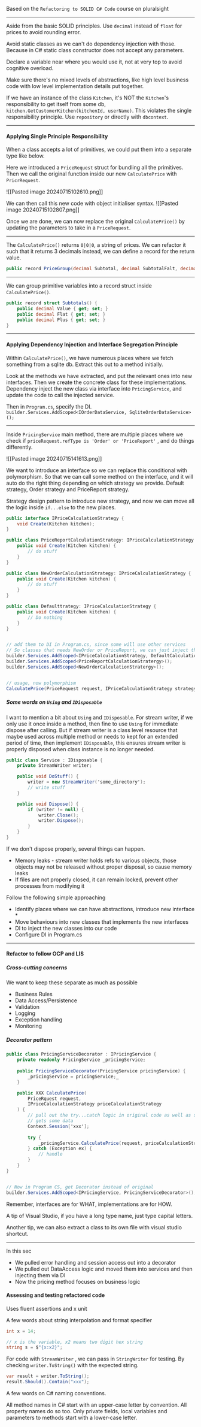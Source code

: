 Based on the `Refactoring to SOLID C# Code` course on pluralsight

---
Aside from the basic SOLID principles.
Use `decimal` instead of `float` for prices to avoid rounding error.

Avoid static classes as we can't do dependency injection with those. Because in C# static class constructor does not accept any parameters.

Declare a variable near where you would use it, not at very top to avoid cognitive overload.

Make sure there's no mixed levels of abstractions, like high level business code with low level implementation details put together. 

If we have an instance of the class `Kitchen`, it's NOT the `Kitchen`'s responsibility to get itself from some db, `kitchen.GetCustomerKitchen(kitchenId, userName)`. This violates the single responsibility principle. Use `repository` or directly with `dbcontext`.

---
#### Applying Single Principle Responsibility

When a class accepts a lot of primitives, we could put them into a separate type like below. 

Here we introduced a `PriceRequest` struct for bundling all the primitives. Then we call the original function inside our new `CalculatePrice` with `PricrRequest`.

![[Pasted image 20240715102610.png]]

We can then call this new code with object initialiser syntax.
![[Pasted image 20240715102807.png]]

Once we are done, we can now replace the original `CalculatePrice()` by updating the parameters to take in a `PriceRequest`.

---

The `CalculatePrice()` returns `0|0|0`, a string of prices. We can refactor it such that it returns 3 decimals instead, we can define a record for the return value.
```csharp
public record PriceGroup(decimal Subtotal, decimal SubtotalFalt, decimal SubtotalPlus);
```

---

We can group primitive variables into a record struct inside `CalculatePrice()`.
```csharp
public record struct Subtotals() {
	public decimal Value { get; set; }
	public decimal Flat { get; set; }
	public decimal Plus { get; set; }
}
```

---

#### Applying Dependency Injection and Interface Segregation Principle

Within `CalculatePrice()`, we have numerous places where we fetch something from a sqlite db. Extract this out to a method initially.

Look at the methods we have extracted, and put the relevant ones into new interfaces.
Then we create the concrete class for these implementations.
Dependency inject the new class via interface into `PricingService`, and update the code to call the injected service.

Then in `Program.cs`, specify the DI.
`builder.Services.AddScoped<IOrderDataService, SqliteOrderDataService>();`

---

Inside `PricingService` main method, there are multiple places where we check if `priceRequest.refType is 'Order' or 'PriceReport'` , and do things differently.

![[Pasted image 20240715141613.png]]

We want to introduce an interface so we can replace this conditional with polymorphism. So that we can call some method on the interface, and it will auto do the right thing depending on which strategy we provide. Default strategy, Order strategy and PriceReport strategy.

Strategy design pattern to introduce new strategy, and now we can move all the logic inside `if...else` to the new places.
```csharp
public interface IPriceCalculationStrategy {
	void Create(Kitchen kitchen);
}

public class PriceReportCalculationStrategy: IPriceCalculationStrategy {
	public void Create(Kitchen kitchen) {
		// do stuff
	}
}

public class NewOrderCalculationStrategy: IPriceCalculationStrategy {
	public void Create(Kitchen kitchen) {
		// do stuff
	}
}

public class Defaulttrategy: IPriceCalculationStrategy {
	public void Create(Kitchen kitchen) {
		// Do nothing
	}
}


// add them to DI in Program.cs, since some will use other services
// So classes that needs NewOrder or PriceReport, we can just inject the concrete class.
builder.Services.AddScoped<IPriceCalculationStrategy, DefaultCalculationStratergy>();
builder.Services.AddScoped<PriceReportCalculationStratergy>();
builder.Services.AddScoped<NewOrderCalculationStratergy>();


// usage, now polymorphism
CalculatePrice(PriceRequest request, IPriceCalculationStrategy strategy);
```



##### Some words on `Using` and `IDisposable`
I want to mention a bit about `Using` and `IDisposable`.
For stream writer, if we only use it once inside a method, then fine to use `Using` for immediate dispose after calling. But if stream writer is a class level resource that maybe used across multiple method or needs to kept for an extended period of time, then implement `IDisposable`, this ensures stream writer is properly disposed when class instance is no longer needed.

```csharp
public class Service : IDisposable {
	private StreamWriter writer;

	public void DoStuff() {
		writer = new StreamWriter('some_directory');
		// write stuff
	}

	public void Dispose() {
		if (writer != null) {
			writer.Close();
			writer.Dispose();
		}
	}
}
```


If we don't dispose properly, several things can happen.
* Memory leaks - stream writer holds refs to various objects, those objects may not be released without proper disposal, so cause memory leaks 
* If files are not properly closed, it can remain locked, prevent other processes from modifying it

Follow the following simple approaching
* Identify places where we can have abstractions, introduce new interface *
* Move behaviours into new classes that implements the new interfaces
* DI to inject the new classes into our code
* Configure DI in Program.cs

---
#### Refactor to follow OCP and LIS

##### Cross-cutting concerns
We want to keep these separate as much as possible
* Business Rules
* Data Access/Persistence 
* Validation
* Logging
* Exception handling
* Monitoring

##### Decorator pattern
```csharp
public class PricingServiceDecorator : IPricingService {
	private readonly PricingService _pricingService;
	
	public PricingServiceDecorator(PricingService pricingService) {
		_pricingService = pricingService;_
	}

	public XXX CalculatePrice(
		PriceRquest request,
		IPriceCalculationStrategy priceCalculationStrategy
	) {
		// pull out the try...catch logic in original code as well as session
		// gets some data
		Context.Session['xxx'];
		
		try {
			_pricingService.CalculatePrice(request, priceCalculationStrategy);
		} catch (Exception ex) {
			// handle	
		}
	}
}


// Now in Program CS, get Decorator instead of original
builder.Services.AddScoped<IPricingService, PricingServiceDecorator>();
```

Remember, interfaces are for WHAT, implementations are for HOW.

A tip of Visual Studio, if you have a long type name, just type capital letters.

Another tip, we can also extract a class to its own file with visual studio shortcut.

---

In this sec
* We pulled error handling and session access out into a decorator 
* We pulled out DataAccess logic and moved them into services and then injecting them via DI
* Now the pricing method focuses on business logic


#### Assessing and testing refactored code
Uses fluent assertions and x unit

A few words about string interpolation and format specifier
```csharp
int x = 14;

// x is the variable, x2 means two digit hex string
string s = $"{x:x2}";
```

For code with `StreamWriter` , we can pass in `StringWriter` for testing.
By checking `writer.ToString()` with the expected string.
```csharp
var result = writer.ToString();
result.Should().Contain("xxx");
```

A few words on C# naming conventions.

All method names in C# start with an upper-case letter by convention. All property names do so too. Only private fields, local variables and parameters to methods start with a lower-case letter.















